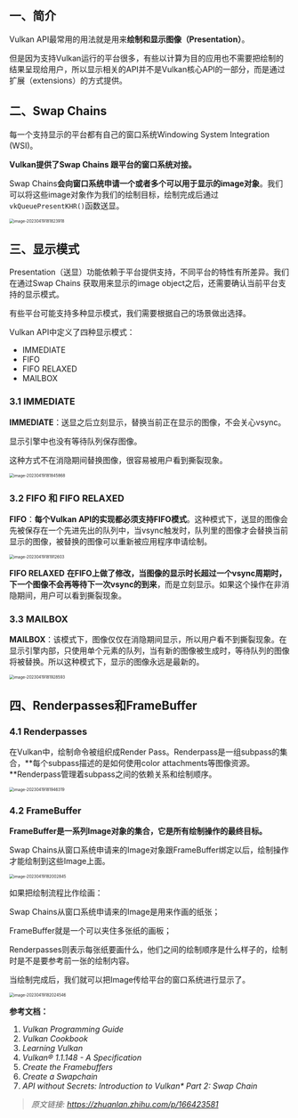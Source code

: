 ## 一、简介

Vulkan API最常用的用法就是用来**绘制和显示图像（Presentation）**。

但是因为支持Vulkan运行的平台很多，有些以计算为目的应用也不需要把绘制的结果呈现给用户，所以显示相关的API并不是Vulkan核心API的一部分，而是通过扩展（extensions）的方式提供。



## 二、Swap Chains

每一个支持显示的平台都有自己的窗口系统Windowing System Integration (WSI)。

**Vulkan提供了Swap Chains 跟平台的窗口系统对接。**

Swap Chains**会向窗口系统申请一个或者多个可以用于显示的image对象**。我们可以将这些image对象作为我们的绘制目标，绘制完成后通过`vkQueuePresentKHR()`函数送显。

<img src=".asserts/image-20230419181823918.png" alt="image-20230419181823918" style="zoom:50%;" />

## 三、显示模式

Presentation（送显）功能依赖于平台提供支持，不同平台的特性有所差异。我们在通过Swap Chains 获取用来显示的image object之后，还需要确认当前平台支持的显示模式。

有些平台可能支持多种显示模式，我们需要根据自己的场景做出选择。

Vulkan API中定义了四种显示模式：

- IMMEDIATE
- FIFO
- FIFO RELAXED
- MAILBOX

### 3.1 IMMEDIATE

**IMMEDIATE**：送显之后立刻显示，替换当前正在显示的图像，不会关心vsync。

显示引擎中也没有等待队列保存图像。

这种方式不在消隐期间替换图像，很容易被用户看到撕裂现象。

<img src=".asserts/image-20230419181845868.png" alt="image-20230419181845868" style="zoom:50%;" />

### 3.2 FIFO 和 FIFO RELAXED

**FIFO**：**每个Vulkan API的实现都必须支持FIFO模式**。这种模式下，送显的图像会先被保存在一个先进先出的队列中，当vsync触发时，队列里的图像才会替换当前显示的图像，被替换的图像可以重新被应用程序申请绘制。

<img src=".asserts/image-20230419181912603.png" alt="image-20230419181912603" style="zoom:50%;" />

**FIFO RELAXED** **在FIFO上做了修改，当图像的显示时长超过一个vsync周期时，下一个图像不会再等待下一次vsync的到来**，而是立刻显示。如果这个操作在非消隐期间，用户可以看到撕裂现象。

### 3.3 MAILBOX

**MAILBOX**：该模式下，图像仅仅在消隐期间显示，所以用户看不到撕裂现象。在显示引擎内部，只使用单个元素的队列，当有新的图像被生成时，等待队列的图像将被替换。所以这种模式下，显示的图像永远是最新的。

<img src=".asserts/image-20230419181928593.png" alt="image-20230419181928593" style="zoom:50%;" />



## 四、Renderpasses和FrameBuffer

### 4.1 Renderpasses

在Vulkan中，绘制命令被组织成Render Pass。Renderpass是一组subpass的集合，**每个subpass描述的是如何使用color attachments等图像资源。**Renderpass管理着subpass之间的依赖关系和绘制顺序。

<img src=".asserts/image-20230419181946319.png" alt="image-20230419181946319" style="zoom:50%;" />

### 4.2 FrameBuffer

**FrameBuffer是一系列Image对象的集合，它是所有绘制操作的最终目标。**

Swap Chains从窗口系统申请来的Image对象跟FrameBuffer绑定以后，绘制操作才能绘制到这些Image上面。

<img src=".asserts/image-20230419182002845.png" alt="image-20230419182002845" style="zoom:50%;" />

如果把绘制流程比作绘画：

Swap Chains从窗口系统申请来的Image是用来作画的纸张；

FrameBuffer就是一个可以夹住多张纸的画板；

Renderpasses则表示每张纸要画什么，他们之间的绘制顺序是什么样子的，绘制时是不是要参考前一张的绘制内容。

当绘制完成后，我们就可以把Image传给平台的窗口系统进行显示了。

<img src=".asserts/image-20230419182024546.png" alt="image-20230419182024546" style="zoom:50%;" />

**参考文档：**

1. *Vulkan Programming Guide*
2. *Vulkan Cookbook*
3. *Learning Vulkan*
4. *Vulkan® 1.1.148 - A Specification*
5. *Create the Framebuffers*
6. *Create a Swapchain*
7. *API without Secrets: Introduction to Vulkan\* Part 2: Swap Chain*

> *原文链接:* *https://zhuanlan.zhihu.com/p/166423581*